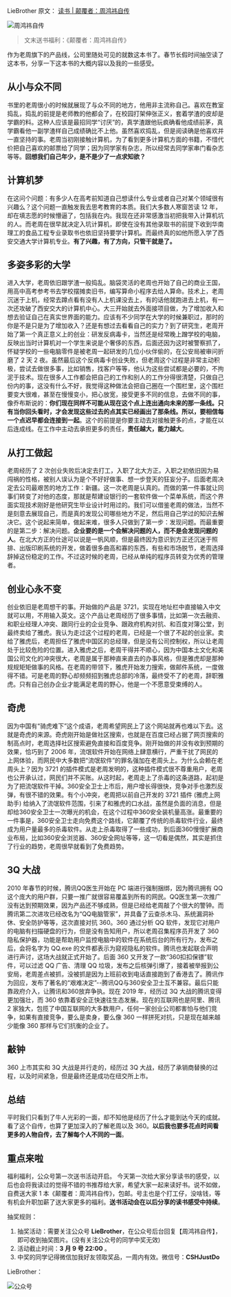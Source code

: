 LieBrother 原文：
[读书 | 颠覆者：周鸿祎自传](https://mp.weixin.qq.com/s/yzWw_x5QfqvzOniW4QzTdw)


![周鸿祎自传](http://www.liebrother.com/upload/45e82eb483424be39872b4f2c3b8a3ce_.jpg) 

> 文末送书福利：《颠覆者：周鸿祎自传》

作为老周旗下的产品线，公司里随处可见的就数这本书了。春节长假时间抽空读了这本书，分享一下这本书的大概内容以及我的一些感受。

## 从小与众不同

书里的老周很小的时候就展现了与众不同的地方，他用非主流称自己。喜欢在教室捣乱，捣乱的前提是老师教的他都会了，在校园打架伸张正义，套着学渣的皮却是学霸的料。这种人应该是最招同学“讨厌”的，真学渣跟他玩疯确看他成绩前茅，真学霸看他一副学渣样自己成绩确比不上他。虽然喜欢捣乱，但是阅读确是他喜欢并一直坚持的事。老周当初刚接触计算机，为了看到更多计算机方面的书籍，不惜代价把自己喜欢的邮票给了同学；因为同学家有杂志，所以经常去同学家串门看杂志等等。**回想我们自己年少，是不是少了一点求知欲？**

## 计算机梦

在这问个问题：有多少人在高考前知道自己想读什么专业或者自己对某个领域很有兴趣么？这个问题一直触发我去思考教育的本质。我们大多数人寒窗苦读 12 年，却在填志愿的时候懵逼了，包括我在内。我现在还非常感激当初把我带入计算机坑的人。而老周在很早就决定入坑计算机，即使在没有其他录取书的前提下收到华南理工的食品工程专业录取书也依旧坚持要学计算机。而最终真的如他所愿入学了西安交通大学计算机专业。**有了兴趣，有了方向，只管干就是了。**

## 多姿多彩的大学

进入大学，老周依旧跟学渣一般捣乱。脑袋灵活的老周也开始了自己的商业王国，用高中高考参考书去学校摆摊卖旧书，编写算命小程序去给人算命。技术上，老周沉迷于上机，经常去蹲点看有没有人上机课没去上，有的话他就跑进去上机，有一次还攻破了西安交大的计算机中心。大三开始就去外面接项目做，为了增加收入和想去验证自己在真实世界面的能力。应该有不少同学在大学的时候兼职过，那时的你是不是只是为了增加收入？还是有想过去看看自己的实力？到了研究生，老周开始了第一个真正意义上的创业：研发反病毒卡，当然还是经常晚上蹭学校的电脑，反映出当时计算机对一个学生来说是个奢侈的东西，后面还因为这时被警察抓了，怀疑学校的一些电脑零件是被老周一起研发的几位小伙伴偷的，在公安局被审问折磨了 2 天 2 夜。虽然最后这个反病毒卡创业失败，但老周这个过程是非常主动积极，尝试去做很多事，比如销售，找客户等等，他认为这些尝试都是必要的，不拘泥于技术。现在很多人工作都会把自己的工作和别人的工作分得很清楚，只做自己份内的事，这没有什么不好，我觉得这种做法会把自己圈在一个围栏里，这个围栏要变大很难，甚至在慢慢变小，把心放宽，接受更多不同的信息，去做不同的事，像乔布斯说的：**你们现在同样不可能从现在这个点上连出通向未来的那一条线。只有当你回头看时，才会发现这些过去的点其实已经画出了那条线。所以，要相信每一个点迟早都会连接到一起**。这个的前提是你要主动去对接触更多的点，才能在以后连成线。在工作中主动去承担更多的责任，**责任越大，能力越大**。

## 从打工做起

老周经历了 2 次创业失败后决定去打工，入职了北大方正。入职之初依旧因为易闯祸的性格，被别人误认为是个不好好做事、想一步登天的狂妄分子。后面老周决定去公司最艰苦的地方工作：新疆。这一次老周是认真的。而做的第一件事就让同事们转变了对他的态度，那就是帮建设银行的一套软件做一个菜单系统，而这个界面实现技术刚好是他研究生毕业设计时用过的。我们可以借鉴老周的做法，当然不是刻意去展现自己，而是真的发现公司哪些地方不足，然后用自己学过的知识去解决它。这个说起来简单，做起来难，很多人只做到了第一步：发现问题。而最重要的是第二步：解决问题。**企业要的是一个会解决问题的人，而不是会发现问题的人**。在北大方正的仕途可以说是一帆风顺，但是最终因为意识到方正还沉迷于照排、出版印刷系统的开发，做着很多曲高和寡的东西，有些和市场脱节，老周选择辞掉这份稳定的工作。不过这时候的老周，已经从单纯的程序员转变为优秀的管理者。

## 创业心永不变

创业依旧是老周想干的事。开始做的产品是 3721，实现在地址栏中直接输入中文就可以用，不用输入英文。这个产品让老周经历了很多事情，比如第一次去融资、和职业经理人冲突、跟同行业的企业竞争、跟政府机构对抗、和百度对簿公堂，到最终卖给了雅虎。我认为走过这个过程的老周，已经是一个很了不起的创业家。卖给了雅虎后，老周担任了雅虎中国区的总经理，但是没有公司控制权，所以让老周处于比较危险的位置。进入雅虎之后，老周干得并不顺心，因为中国本土文化和美国公司文化的冲突很大，老周是属于那种直来直去的办事风格，但是雅虎却是那种规规矩矩做事的风格。在老周的带领下，雅虎开始发力搜索，做邮件系统，一度做得不错。可是老周的野心却频频招到雅虎总部的冷落，最终受不了的老周，辞职雅虎。只有自己创办企业才能满足老周的野心，他是一个不愿意受束缚的人。

## 奇虎

因为中国有“骑虎难下”这个成语，老周希望网民上了这个网站就再也难以下去。这就是奇虎的来源。奇虎刚开始是做社区搜索，也就是在百度已经占据了网页搜索的制高点时，老周选择社区搜索避免直接和百度竞争。刚开始做的并没有收到预期的效果，恰巧到了 2006 年，流氓软件开始在网络上肆意横行，严重干扰了网民的上网体验，而网民中大多数把“流氓软件”的罪名强加在老周头上。为什么会赖在老周头上？因为 3721 的插件模式是老周发明的，这种插件模式很不尊重用户，老周也公开承认过，网民们并不买账。从这时起，老周走上了杀毒的这条道路，起初是为了把流氓软件干掉。360安全卫士上市后，用户增长得很快，竞争对手也激烈反弹，有很不错的效果。有个小冲突，老周把以前自己开发的 3721 插件 (雅虎上网助手) 给纳入了流氓软件范围，引来了和雅虎的口水战，虽然是负面的消息，但是却给360安全卫士一次曝光的机会，在这个过程中360安全装机量高涨。最重要的一件事是，360安全卫士走向免费这个路线，它颠覆了传统的杀毒软件行业，最终成为用户量最多的杀毒软件。从走上杀毒取得了一些成功，到后面360慢慢扩展商业布局，比如360安全浏览器、360安全网址等等，这一切看是偶然，其实是抓住了行业的趋势，老周很早就看到了免费趋势。

## 3Q 大战

2010 年春节的时候，腾讯QQ医生开始在 PC 端进行强制捆绑，因为腾讯拥有 QQ 这个庞大的用户群，只要一推广就很容易覆盖到所有的网民。QQ医生第一次推广没有达到预期效果，因为产品还不够成熟，但是已经给老周敲了个很大的警钟。而腾讯第二次进攻已经改名为“QQ电脑管家”，并具备了云查杀木马、系统漏洞补休、安全防护等等，这次直接对抗 360。360 通过分析 QQ 软件，发现它对用户的电脑有扫描硬盘的行为，但是没有告知用户，所以老周召集程序员开发了 360隐私保护器，功能是帮助用户监控电脑中的软件在系统后台的所有行为，发布之后，会将名字为 QQ.exe 的文件都表示为窥视隐私的软件。腾讯也发起联合声明进行声讨，这场大战就正式开始了。后面 360 又开发了一款“360扣扣保镖”软件，可以过滤 QQ 广告、清理 QQ 垃圾，发布之后核弹引爆了，接着被举报到公安局，老周差点被抓，没被抓是因为上班前收到电话直接跑到了香港去了。腾讯作为回应，发布了著名的“艰难决定”--腾讯QQ与360安全卫士互不兼容。最后只能靠政府介入，让腾讯和360放弃争执。现在 2019 年，经历过 3Q 大战的腾讯变得更加强壮，而 360 依靠着安全正快速往生态发展。现在的互联网也是阿里、腾讯 2 家独大，包揽了中国互联网的大多数用户，任何一家创业公司都害怕与他们竞争，如果有直接竞争，要么是卖身，要么像 360 一样拼死对抗，只是现在越来越少能像 360 那样与它们抗衡的企业了。

## 敲钟

360 上市其实和 3Q 大战是并行走的，经历过 3Q 大战，经历了承销商替换的过程，以及时间紧急，但是最终还是成功在纽交所上市。

## 总结

平时我们只看到了牛人光彩的一面，却不知他是经历了什么才能到达今天的成就。看了这个自传，也算了更加深入的了解老周以及 360。**以后我也要多花点时间看更多的人物自传，去了解每个人不同的一面**。

## 重点来啦

福利福利，公众号第一次送书活动开启。
今天第一次给大家分享读书的感受，以后也会将我读过的觉得不错的书推荐给大家，希望大家一起来读好书。说不如做，自费送大家 1 本《颠覆者：周鸿祎自传》，包邮。号主也是个打工仔，没啥钱，等有机会升职加薪了送大家更多的福利。**送书活动会在以后分享的读书感受中持续**。

抽奖规则：

1. 抽奖活动：需要关注公众号 **LieBrother**，在公众号后台回复【周鸿祎自传】，即可收到抽奖图片。(没有关注公众号的同学中奖无效)
2. 活动截止时间：**3 月 9 号 22:00** 。
3. 中奖的同学记得微信加我好友领取奖品，一周内有效。微信号：**CSHJustDo**

LieBrother：

![公众号](http://www.liebrother.com/upload/df81ac224abe46b38131a0e78f4dcf9c_wechat.jpg)